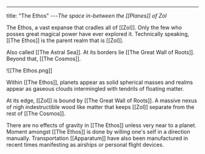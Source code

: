 ---
title: "The Ethos"
---*The space in-between the [[Planes]] of Zol*

The Ethos, a vast expanse that cradles all of [[Zol]]. Only the few who posses great magical power have ever explored it. Technically speaking, [[The Ethos]] is the parent realm that is [[Zol]].

Also called [[The Astral Sea]]. At its borders lie [[The Great Wall of Roots]]. Beyond that, [[The Cosmos]].

![[The Ethos.png]]

Within [[The Ethos]], planets appear as solid spherical masses and realms appear as gaseous clouds intermingled with tendrils of floating matter.

At its edge, [[Zol]] is bound by [[The Great Wall of Roots]]. A massive nexus of nigh indestructible wood like matter that keeps [[Zol]] separate from the rest of [[The Cosmos]].

There are no effects of gravity in [[The Ethos]] unless very near to a planet. Moment amongst [[The Ethos]] is done by willing one's self in a direction manually. Transportation [[Apparatum]] have also been manufactured in recent times manifesting as airships or personal flight devices.